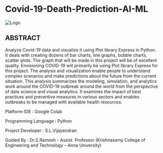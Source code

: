 # Covid-19-Death-Prediction-AI-ML

![Logo](https://th.bing.com/th/id/OIP.4xR52D2Mha3pOW2Z6I5N8wHaHD?pid=ImgDet&rs=1)

## ABSTRACT

Analyze Covid-19 data and visualize it using Plot library Express in Python. It deals 
with creating dozens of bar charts, line graphs, bubble charts, scatter plots. The graph 
that will be made in this project will be of excellent quality. Envisioning COVID-19 
will primarily be using Plot library Express for this project. The analysis and 
visualization enable people to understand complex scenarios and make predictions 
about the future from the current situation. This analysis summarizes the modeling, 
simulation, and analytics work around the COVID-19 outbreak around the world 
from the perspective of data science and visual analytics. It examines the impact of 
best practices and preventive measures in various sectors and enables outbreaks to 
be managed with available health resources.

Platform-IDE : Google Colab

Programming Language : Python

Project Developer : S.L.Vijayendran

Guided By : Dr.S.Ramesh - Assist. Professor 
(Krishnasamy College of Engineering and Technology – Anna University)
